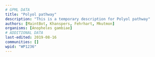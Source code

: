```yaml
---
# GPML DATA
title: "Polyol pathway"
description: "This is a temporary description for Polyol pathway"
authors: [MaintBot, Khanspers, Fehrhart, Mkutmon]
organisms: [Anopheles gambiae]
# ADDITIONAL DATA
last-edited: 2019-08-16
communities: []
wpid: "WP1236"
---
```

